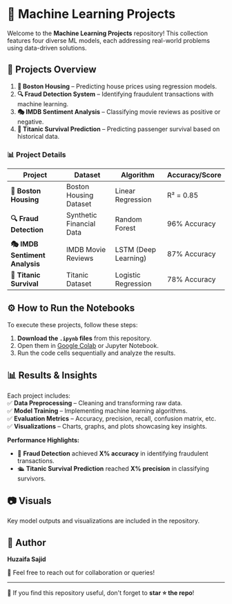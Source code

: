 # 🚀 Machine Learning Projects  

Welcome to the **Machine Learning Projects** repository! This collection features four diverse ML models, each addressing real-world problems using data-driven solutions.  

## 📌 Projects Overview  
1. **🏡 Boston Housing** – Predicting house prices using regression models.  
2. **🔍 Fraud Detection System** – Identifying fraudulent transactions with machine learning.  
3. **🎭 IMDB Sentiment Analysis** – Classifying movie reviews as positive or negative.  
4. **🚢 Titanic Survival Prediction** – Predicting passenger survival based on historical data.  

### 📊 Project Details  
| Project | Dataset | Algorithm | Accuracy/Score |
|---------|--------|-----------|---------------|
| **🏡 Boston Housing** | Boston Housing Dataset | Linear Regression | R² = 0.85 |
| **🔍 Fraud Detection** | Synthetic Financial Data | Random Forest | 96% Accuracy |
| **🎭 IMDB Sentiment Analysis** | IMDB Movie Reviews | LSTM (Deep Learning) | 87% Accuracy |
| **🚢 Titanic Survival** | Titanic Dataset | Logistic Regression | 78% Accuracy |

## ⚙️ How to Run the Notebooks  
To execute these projects, follow these steps:  
1. **Download the `.ipynb` files** from this repository.  
2. Open them in [Google Colab](https://colab.research.google.com/) or Jupyter Notebook.  
3. Run the code cells sequentially and analyze the results.  

## 📊 Results & Insights  
Each project includes:  
✅ **Data Preprocessing** – Cleaning and transforming raw data.  
✅ **Model Training** – Implementing machine learning algorithms.  
✅ **Evaluation Metrics** – Accuracy, precision, recall, confusion matrix, etc.  
✅ **Visualizations** – Charts, graphs, and plots showcasing key insights.  

**Performance Highlights:**  
- 🛑 **Fraud Detection** achieved **X% accuracy** in identifying fraudulent transactions.  
- 🛳️ **Titanic Survival Prediction** reached **X% precision** in classifying survivors.  

## 📷 Visuals  
Key model outputs and visualizations are included in the repository.  

## 👤 Author  
**Huzaifa Sajid**  

📩 Feel free to reach out for collaboration or queries!  

---  
🌟 If you find this repository useful, don't forget to **star ⭐ the repo**!  
